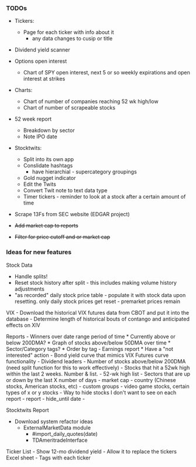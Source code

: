 ### TODOs

* Tickers: 
  - Page for each ticker with info about it
    - any data changes to cusip or title

* Dividend yield scanner

* Options open interest
  - Chart of SPY open interest, next 5 or so weekly expirations and open interest at strikes


* Charts:
  - Chart of number of companies reaching 52 wk high/low
  - Chart of number of scrapeable stocks

* 52 week report
  - Breakdown by sector
  - Note IPO date

* Stocktwits:
  - Split into its own app
  - Conslidate hashtags
    - have hierarchial - supercategory groupings
  - Gold nugget indicator
  - Edit the Twits
  - Convert Twit note to text data type
  - Timer tickers - reminder to look at a stock after a certain amount of time

* Scrape 13Fs from SEC website (EDGAR project)

* ~~Add market cap to reports~~
* ~~Filter for price cutoff and or market cap~~


### Ideas for new features



Stock Data
* Handle splits!
* Reset stock history after split - this includes making volume history adjustments
* "as recorded" daily stock price table - populate it with stock data upon resetting. only daily stock prices 
  get reset - premarket prices remain


VIX
    - Download the historical VIX futures data from CBOT and put it into the database
        - Determine length of historical bouts of contango and anticipated effects on XIV


Reports
    - Winners over date range period of time
        * Currently above or below 200DMA?
        * Graph of stocks above/below 50DMA over time
        * Sector/Category tags?
        * Order by tag
    - Earnings report
        * Have a "not interested" action
    - Bond yield curve that mimics VIX Futures curve functionality
    - Dividend leaders
    - Number of stocks above/below 200DMA (need split function for this to work effectively)
    - Stocks that hit a 52wk high within the last 2 weeks. Number & list.
    - 52-wk high list
    - Sectors that are up or down by the last X number of days
      - market cap
      - country (Chinese stocks, American stocks, etc)
      - custom groups - video game stocks, certain types of x or y stocks
    - Way to hide stocks I don't want to see on each report - report - hide_until date
    -  

    
Stocktwits Report

* Download system refactor ideas
    - ExternalMarketData module
        - \#import_daily_quotes(date)
        - TDAmeritradeInterface

Ticker List
    - Show 12-mo dividend yield
    - Allow it to replace the tickers Excel sheet
    - Tags with each ticker
    
    